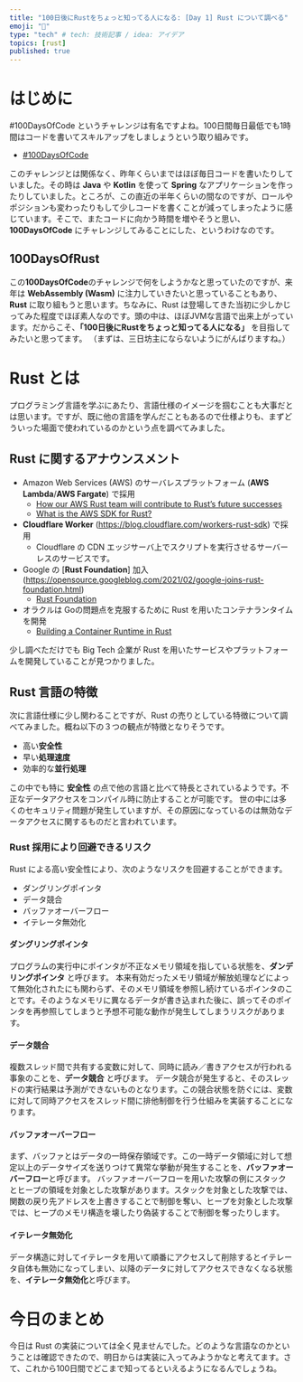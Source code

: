 ```yaml
---
title: "100日後にRustをちょっと知ってる人になる: [Day 1] Rust について調べる"
emoji: "🦀"
type: "tech" # tech: 技術記事 / idea: アイデア
topics: [rust]
published: true
---
```

# はじめに

#100DaysOfCode というチャレンジは有名ですよね。100日間毎日最低でも1時間はコードを書いてスキルアップをしましょうという取り組みです。

- [#100DaysOfCode](https://www.100daysofcode.com/)

このチャレンジとは関係なく、昨年くらいまではほぼ毎日コードを書いたりしていました。その時は **Java** や **Kotlin** を使って **Spring** なアプリケーションを作ったりしていました。ところが、この直近の半年くらいの間なのですが、ロールやポジションも変わったりもして少しコードを書くことが減ってしまったように感じています。そこで、またコードに向かう時間を増やそうと思い、**100DaysOfCode** にチャレンジしてみることにした、というわけなのです。

## 100DaysOfRust

この**100DaysOfCode**のチャレンジで何をしようかなと思っていたのですが、来年は **WebAssembly (Wasm)** に注力していきたいと思っていることもあり、**Rust** に取り組もうと思います。ちなみに、Rust は登場してきた当初に少しかじってみた程度でほぼ素人なのです。頭の中は、ほぼJVMな言語で出来上がっています。だからこそ、**「100日後にRustをちょっと知ってる人になる」** を目指してみたいと思ってます。
（まずは、三日坊主にならないようにがんばりますね。）

# Rust とは

プログラミング言語を学ぶにあたり、言語仕様のイメージを掴むことも大事だとは思います。ですが、既に他の言語を学んだこともあるので仕様よりも、まずどういった場面で使われているのかという点を調べてみました。

## Rust に関するアナウンスメント

- Amazon Web Services (AWS) のサーバレスプラットフォーム (**AWS Lambda**/**AWS Fargate**) で採用
  - [How our AWS Rust team will contribute to Rust’s future successes](https://aws.amazon.com/jp/blogs/opensource/how-our-aws-rust-team-will-contribute-to-rusts-future-successes/)
  - [What is the AWS SDK for Rust?](https://docs.aws.amazon.com/sdk-for-rust/latest/dg/welcome.html)
- **Cloudflare Worker** (<https://blog.cloudflare.com/workers-rust-sdk>) で採用
  - Cloudflare の CDN エッジサーバ上でスクリプトを実行させるサーバーレスのサービスです。
- Google の [**Rust Foundation**] 加入(<https://opensource.googleblog.com/2021/02/google-joins-rust-foundation.html>)
  - [Rust Foundation](https://foundation.rust-lang.org/)
- オラクルは Goの問題点を克服するために Rust を用いたコンテナランタイムを開発
  - [Building a Container Runtime in Rust](https://orablogs-jp.blogspot.com/2017/07/building-container-runtime-in-rust.html)

少し調べただけでも Big Tech 企業が Rust を用いたサービスやプラットフォームを開発していることが見つかりました。

## Rust 言語の特徴

次に言語仕様に少し関わることですが、Rust の売りとしている特徴について調べてみました。概ね以下の３つの観点が特徴となりそうです。

- 高い**安全性**
- 早い**処理速度**
- 効率的な**並行処理**

この中でも特に **安全性** の点で他の言語と比べて特長とされているようです。不正なデータアクセスをコンパイル時に防止することが可能です。
世の中には多くのセキュリティ問題が発生していますが、その原因になっているのは無効なデータアクセスに関するものだと言われています。

### Rust 採用により回避できるリスク

Rust による高い安全性により、次のようなリスクを回避することができます。

- ダングリングポインタ
- データ競合
- バッファオーバーフロー
- イテレータ無効化

#### ダングリングポインタ

プログラムの実行中にポインタが不正なメモリ領域を指している状態を、**ダンデリングポインタ** と呼びます。
本来有効だったメモリ領域が解放処理などによって無効化されたにも関わらず、そのメモリ領域を参照し続けているポインタのことです。そのようなメモリに異なるデータが書き込まれた後に、誤ってそのポインタを再参照してしまうと予想不可能な動作が発生してしまうリスクがあります。

#### データ競合

複数スレッド間で共有する変数に対して、同時に読み／書きアクセスが行われる事象のことを、**データ競合** と呼びます。
データ競合が発生すると、そのスレッドの実行結果は予測ができないものとなります。この競合状態を防ぐには、変数に対して同時アクセスをスレッド間に排他制御を行う仕組みを実装することになります。

#### バッファオーバーフロー

まず、バッファとはデータの一時保存領域です。この一時データ領域に対して想定以上のデータサイズを送りつけて異常な挙動が発生することを、**バッファオーバーフロー**と呼びます。
バッファオーバーフローを用いた攻撃の例にスタックとヒープの領域を対象とした攻撃があります。スタックを対象とした攻撃では、関数の戻り先アドレスを上書きすることで制御を奪い、ヒープを対象とした攻撃では、ヒープのメモリ構造を壊したり偽装することで制御を奪ったりします。

#### イテレータ無効化

データ構造に対してイテレータを用いて順番にアクセスして削除するとイテレータ自体も無効になってしまい、以降のデータに対してアクセスできなくなる状態を、**イテレータ無効化**と呼びます。

# 今日のまとめ

今日は Rust の実装については全く見ませんでした。どのような言語なのかということは確認できたので、明日からは実装に入ってみようかなと考えてます。さて、これから100日間でどこまで知ってるといえるようになるんでしょうね。